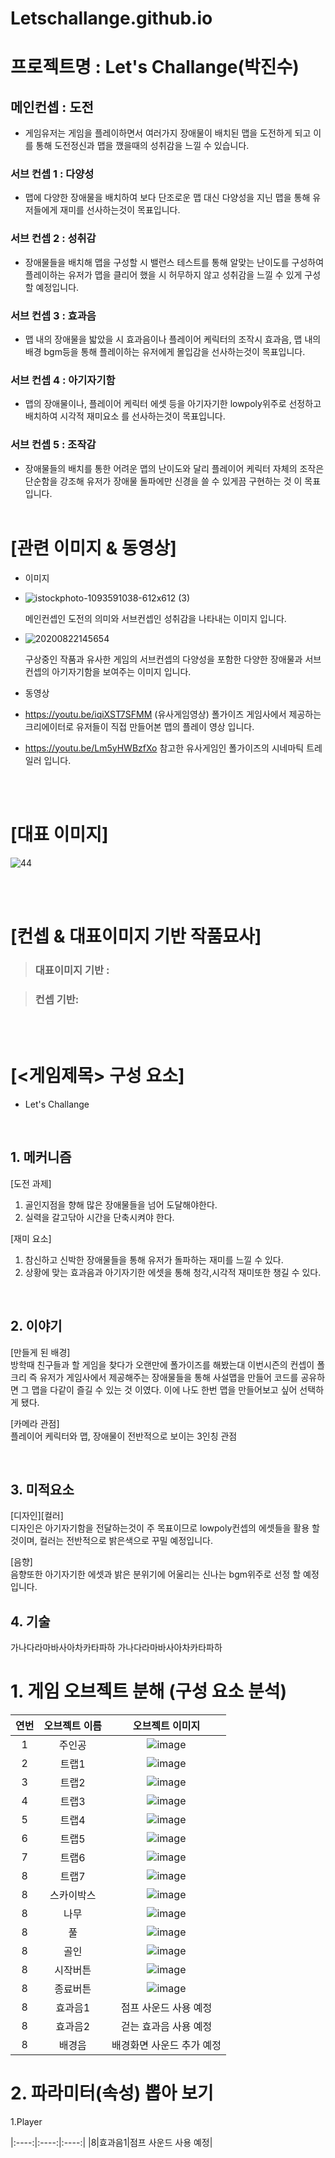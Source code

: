 # Letschallange.github.io
# 프로젝트명 : Let's Challange(박진수)
## 메인컨셉 : 도전

- 게임유저는 게임을 플레이하면서 여러가지 장애물이 배치된 맵을 도전하게 되고 이를 통해 도전정신과 맵을 깼을때의 성취감을 느낄 수 있습니다.
  

### 서브 컨셉 1 : 다양성

- 맵에 다양한 장애물을 배치하여 보다 단조로운 맵 대신 다양성을 지닌 맵을 통해 유저들에게 재미를 선사하는것이 목표입니다.

### 서브 컨셉 2 : 성취감

- 장애물들을 배치해 맵을 구성할 시 밸런스 테스트를 통해 알맞는 난이도를 구성하여 플레이하는 유저가 맵을 클리어 했을 시 허무하지 않고 성취감을 느낄 수 있게 구성 할 예정입니다.

### 서브 컨셉 3 : 효과음

- 맵 내의 장애물을 밟았을 시 효과음이나 플레이어 케릭터의 조작시 효과음, 맵 내의 배경 bgm등을 통해 플레이하는 유저에게 몰입감을 선사하는것이 목표입니다.

### 서브 컨셉 4 : 아기자기함

- 맵의 장애물이나, 플레이어 케릭터 에셋 등을 아기자기한 lowpoly위주로 선정하고 배치하여 시각적 재미요소 를 선사하는것이 목표입니다.

### 서브 컨셉 5 : 조작감

- 장애물들의 배치를 통한 어려운 맵의 난이도와 달리 플레이어 케릭터 자체의 조작은 단순함을 강조해 유저가 장애물 돌파에만 신경을 쓸 수 있게끔 구현하는 것 이 목표입니다.
<br><br>

# [관련 이미지 & 동영상]

- 이미지
- ![istockphoto-1093591038-612x612 (3)](https://github.com/Letschallange/Letschallange.github.io/assets/147049133/c0b5b3f5-5e8d-437e-822c-3c5c8489d85a)

  메인컨셉인 도전의 의미와 서브컨셉인 성취감을 나타내는 이미지 입니다.

- ![20200822145654](https://github.com/Letschallange/Letschallange.github.io/assets/147049133/7f9ccfaa-20fa-4222-801f-8592a92daed5)

  구상중인 작품과 유사한 게임의 서브컨셉의 다양성을 포함한 다양한 장애물과 서브컨셉의 아기자기함을 보여주는 이미지 입니다.

- 동영상
- https://youtu.be/iqiXST7SFMM
  (유사게임영상) 폴가이즈 게임사에서 제공하는 크리에이터로 유저들이 직접 만들어본 맵의 플레이 영상 입니다.


- https://youtu.be/Lm5yHWBzfXo
  참고한 유사게임인 폴가이즈의 시네마틱 트레일러 입니다.                     




<br><br>

# [대표 이미지]

![44](https://github.com/Letschallange/Letschallange.github.io/assets/147049133/aac682bf-eabc-47e2-87c0-1700e52e58b9)


<br><br>

# [컨셉 & 대표이미지 기반 작품묘사]

> ### 대표이미지 기반 : 

> ### 컨셉 기반: 

<br><br>

# [<게임제목> 구성 요소]

- Let's Challange

<br>

## 1. 메커니즘

[도전 과제]

1. 골인지점을 향해 많은 장애물들을 넘어 도달해야한다.
2. 실력을 갈고닦아 시간을 단축시켜야 한다.

[재미 요소]

1. 참신하고 신박한 장애물들을 통해 유저가 돌파하는 재미를 느낄 수 있다.
2. 상황에 맞는 효과음과 아기자기한 에셋을 통해 청각,시각적 재미또한 챙길 수 있다.

<br>

## 2. 이야기

[만들게 된 배경]  
방학때 친구들과 할 게임을 찾다가 오랜만에 폴가이즈를 해봤는대 이번시즌의 컨셉이 폴크리 즉 유저가 게임사에서 제공해주는 장애물들을 통해 사설맵을 만들어 코드를 공유하면 그 맵을 다같이 즐길 수 있는 것 이였다. 이에 나도 한번 맵을 만들어보고 싶어 선택하게 됐다.

[카메라 관점]  
플레이어 케릭터와 맵, 장애물이 전반적으로 보이는 3인칭 관점

<br>

## 3. 미적요소

[디자인][컬러]  
디자인은 아기자기함을 전달하는것이 주 목표이므로 lowpoly컨셉의 에셋들을 활용 할 것이며, 컬러는 전반적으로 밝은색으로 꾸밀 예정입니다.

[음향]  
음향또한 아기자기한 에셋과 밝은 분위기에 어울리는 신나는 bgm위주로 선정 할 예정입니다.
<br>

## 4. 기술

가나다라마바사아차카타파하 가나다라마바사아차카타파하

# 1. 게임 오브젝트 분해 (구성 요소 분석)

|연번|오브젝트 이름|오브젝트 이미지|
|:----:|:----:|:----:|
|1|주인공|![image](https://github.com/Letschallange/Letschallange.github.io/assets/147049133/cb3f35c6-c835-44f1-92b1-62937d57ecbc)|
|2|트랩1|![image](https://github.com/Letschallange/Letschallange.github.io/assets/147049133/7f85784e-01a4-4b5e-88d1-2d27c62919ee)|
|3|트랩2|![image](https://github.com/Letschallange/Letschallange.github.io/assets/147049133/17ae0de5-bf92-4b91-9f2e-975045f60395)|
|4|트랩3|![image](https://github.com/Letschallange/Letschallange.github.io/assets/147049133/4a5e2986-7a3d-4f57-859f-cd04deb56eb2)|
|5|트랩4|![image](https://github.com/Letschallange/Letschallange.github.io/assets/147049133/9f098c66-b723-4a93-bcbc-b15b67aaac00)|
|6|트랩5|![image](https://github.com/Letschallange/Letschallange.github.io/assets/147049133/8ed6925e-c3f9-40e9-8830-749a981a3bcb)|
|7|트랩6|![image](https://github.com/Letschallange/Letschallange.github.io/assets/147049133/d893e32e-cbe8-44d8-b8c6-e8986608358c)|
|8|트랩7|![image](https://github.com/Letschallange/Letschallange.github.io/assets/147049133/f10c39f3-22d5-4290-93ad-732c3d4652a5)|
|8|스카이박스|![image](https://github.com/Letschallange/Letschallange.github.io/assets/147049133/9ab79c7b-5404-4bdb-aaf2-6ab2166ca13d)|
|8|나무|![image](https://github.com/Letschallange/Letschallange.github.io/assets/147049133/33fffafb-bf0d-48a9-af74-1c55b0e55366)|
|8|풀|![image](https://github.com/Letschallange/Letschallange.github.io/assets/147049133/bcbd41a5-aa08-4463-821e-83592780ee20)|
|8|골인|![image](https://github.com/Letschallange/Letschallange.github.io/assets/147049133/0382adc6-e403-42e8-81f9-4e659b7dcd87)|
|8|시작버튼|![image](https://github.com/Letschallange/Letschallange.github.io/assets/147049133/855326cc-5a85-4997-a375-0d09c5f05843)|
|8|종료버튼|![image](https://github.com/Letschallange/Letschallange.github.io/assets/147049133/bd5a3386-74bb-4a23-9c0d-c81cfbf887c8)|
|8|효과음1|점프 사운드 사용 예정|
|8|효과음2|걷는 효과음 사용 예정|
|8|배경음|배경화면 사운드 추가 예정|

# 2. 파라미터(속성) 뽑아 보기

1.Player

|:----:|:----:|:----:|
|8|효과음1|점프 사운드 사용 예정|
